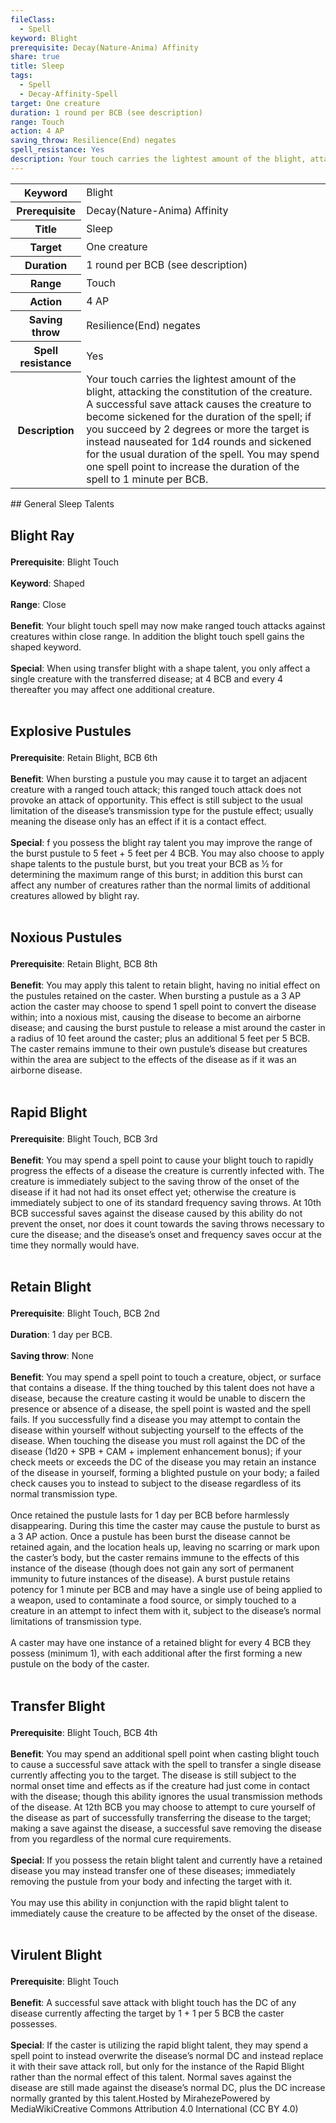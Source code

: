 ```yaml
---
fileClass:
  - Spell
keyword: Blight
prerequisite: Decay(Nature-Anima) Affinity
share: true
title: Sleep
tags:
  - Spell
  - Decay-Affinity-Spell
target: One creature
duration: 1 round per BCB (see description)
range: Touch
action: 4 AP
saving_throw: Resilience(End) negates
spell_resistance: Yes
description: Your touch carries the lightest amount of the blight, attacking the constitution of the creature. A successful save attack causes the creature to become sickened for the duration of the spell; if you succeed by 2 degrees or more the target is instead nauseated for 1d4 rounds and sickened for the usual duration of the spell. You may spend one spell point to increase the duration of the spell to 1 minute per BCB.
---
```


<p><span style="overflow-x: auto;"><table><tbody><tr><th>Keyword</th><td>Blight</td></tr><tr><th>Prerequisite</th><td>Decay(Nature-Anima) Affinity</td></tr><tr><th>Title</th><td>Sleep</td></tr><tr><th>Target</th><td>One creature</td></tr><tr><th>Duration</th><td>1 round per BCB (see description)</td></tr><tr><th>Range</th><td>Touch</td></tr><tr><th>Action</th><td>4 AP</td></tr><tr><th>Saving throw</th><td>Resilience(End) negates</td></tr><tr><th>Spell resistance</th><td>Yes</td></tr><tr><th>Description</th><td>Your touch carries the lightest amount of the blight, attacking the constitution of the creature. A successful save attack causes the creature to become sickened for the duration of the spell; if you succeed by 2 degrees or more the target is instead nauseated for 1d4 rounds and sickened for the usual duration of the spell. You may spend one spell point to increase the duration of the spell to 1 minute per BCB.</td></tr></tbody></table></span></p>
## General Sleep Talents
<h2><span><p>Blight Ray</p></span></h2><p><span><p><b>Prerequisite</b>:    Blight Touch<br><br><b>Keyword</b>:    Shaped<br><br><b>Range</b>:    Close<br><br><b>Benefit</b>:    Your blight touch spell may now make ranged touch attacks against creatures within close range. In addition the blight touch spell gains the shaped keyword.<br><br><b>Special</b>:    When using transfer blight with a shape talent, you only affect a single creature with the transferred disease; at 4 BCB and every 4 thereafter you may affect one additional creature.<br><br></p></span></p><h2><span><p>Explosive Pustules</p></span></h2><p><span><p><b>Prerequisite</b>:    Retain Blight, BCB 6th<br><br><b>Benefit</b>:    When bursting a pustule you may cause it to target an adjacent creature with a ranged touch attack; this ranged touch attack does not provoke an attack of opportunity. This effect is still subject to the usual limitation of the disease’s transmission type for the pustule effect; usually meaning the disease only has an effect if it is a contact effect.<br><br><b>Special</b>:    f you possess the blight ray talent you may improve the range of the burst pustule to 5 feet + 5 feet per 4 BCB. You may also choose to apply shape talents to the pustule burst, but you treat your BCB as ½ for determining the maximum range of this burst; in addition this burst can affect any number of creatures rather than the normal limits of additional creatures allowed by blight ray.<br><br></p></span></p><h2><span><p>Noxious Pustules</p></span></h2><p><span><p><b>Prerequisite</b>:    Retain Blight, BCB 8th<br><br><b>Benefit</b>:    You may apply this talent to retain blight, having no initial effect on the pustules retained on the caster. When bursting a pustule as a 3 AP action the caster may choose to spend 1 spell point to convert the disease within; into a noxious mist, causing the disease to become an airborne disease; and causing the burst pustule to release a mist around the caster in a radius of 10 feet around the caster; plus an additional 5 feet per 5 BCB. The caster remains immune to their own pustule’s disease but creatures within the area are subject to the effects of the disease as if it was an airborne disease.<br><br></p></span></p><h2><span><p>Rapid Blight</p></span></h2><p><span><p><b>Prerequisite</b>:    Blight Touch, BCB 3rd<br><br><b>Benefit</b>:    You may spend a spell point to cause your blight touch to rapidly progress the effects of a disease the creature is currently infected with. The creature is immediately subject to the saving throw of the onset of the disease if it had not had its onset effect yet; otherwise the creature is immediately subject to one of its standard frequency saving throws. At 10th BCB successful saves against the disease caused by this ability do not prevent the onset, nor does it count towards the saving throws necessary to cure the disease; and the disease’s onset and frequency saves occur at the time they normally would have.<br><br></p></span></p><h2><span><p>Retain Blight</p></span></h2><p><span><p><b>Prerequisite</b>:    Blight Touch, BCB 2nd<br><br><b>Duration</b>:    1 day per BCB.<br><br><b>Saving throw</b>:    None<br><br><b>Benefit</b>:    You may spend a spell point to touch a creature, object, or surface that contains a disease. If the thing touched by this talent does not have a disease, because the creature casting it would be unable to discern the presence or absence of a disease, the spell point is wasted and the spell fails. If you successfully find a disease you may attempt to contain the disease within yourself without subjecting yourself to the effects of the disease. When touching the disease you must roll against the DC of the disease (1d20 + SPB + CAM + implement enhancement bonus); if your check meets or exceeds the DC of the disease you may retain an instance of the disease in yourself, forming a blighted pustule on your body; a failed check causes you to instead to subject to the disease regardless of its normal transmission type.<br><br>Once retained the pustule lasts for 1 day per BCB before harmlessly disappearing. During this time the caster may cause the pustule to burst as a 3 AP action. Once a pustule has been burst the disease cannot be retained again, and the location heals up, leaving no scarring or mark upon the caster’s body, but the caster remains immune to the effects of this instance of the disease (though does not gain any sort of permanent immunity to future instances of the disease). A burst pustule retains potency for 1 minute per BCB and may have a single use of being applied to a weapon, used to contaminate a food source, or simply touched to a creature in an attempt to infect them with it, subject to the disease’s normal limitations of transmission type.<br><br>A caster may have one instance of a retained blight for every 4 BCB they possess (minimum 1), with each additional after the first forming a new pustule on the body of the caster.<br><br></p></span></p><h2><span><p>Transfer Blight</p></span></h2><p><span><p><b>Prerequisite</b>:    Blight Touch, BCB 4th<br><br><b>Benefit</b>:    You may spend an additional spell point when casting blight touch to cause a successful save attack with the spell to transfer a single disease currently affecting you to the target. The disease is still subject to the normal onset time and effects as if the creature had just come in contact with the disease; though this ability ignores the usual transmission methods of the disease. At 12th BCB you may choose to attempt to cure yourself of the disease as part of successfully transferring the disease to the target; making a save against the disease, a successful save removing the disease from you regardless of the normal cure requirements.<br><br><b>Special</b>:    If you possess the retain blight talent and currently have a retained disease you may instead transfer one of these diseases; immediately removing the pustule from your body and infecting the target with it.<br><br>You may use this ability in conjunction with the rapid blight talent to immediately cause the creature to be affected by the onset of the disease.<br><br></p></span></p><h2><span><p>Virulent Blight</p></span></h2><p><span><p><b>Prerequisite</b>:    Blight Touch<br><br><b>Benefit</b>:    A successful save attack with blight touch has the DC of any disease currently affecting the target by 1 + 1 per 5 BCB the caster possesses.<br><br><b>Special</b>:    If the caster is utilizing the rapid blight talent, they may spend a spell point to instead overwrite the disease’s normal DC and instead replace it with their save attack roll, but only for the instance of the Rapid Blight rather than the normal effect of this talent. Normal saves against the disease are still made against the disease’s normal DC, plus the DC increase normally granted by this talent.Hosted by MirahezePowered by MediaWikiCreative Commons Attribution 4.0 International (CC BY 4.0)<br><br></p></span></p>
